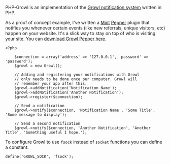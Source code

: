 PHP-Growl is an implementation of the [Growl notification system](http://growl.info) written in PHP.

As a proof of concept example, I've written a [Mint](http://haveamint.com) [Pepper](http://haveamint.com/peppermill/) plugin that notifies you whenever certain events (like new referrals, unique visitors, etc) happen on your website. It's a slick way to stay on top of who is visiting your site. You can [download Growl Pepper here](http://www.haveamint.com/peppermill/pepper/49/growl/).

    <?php

        $connection = array('address' => '127.0.0.1', 'password' => 'password');
        $growl = new Growl();

        // Adding and registering your notifications with Growl
        // only needs to be done once per computer. Growl will
        // remember your app after this.
        $growl->addNotification('Notification Name');
        $growl->addNotification('Another Notification');
        $growl->register($connection);

        // Send a notification
        $growl->notify($connection, 'Notification Name', 'Some Title', 'Some message to display');

        // Send a second notification
        $growl->notify($connection, 'Another Notification', 'Another Title', 'Something useful I hope.');

To configure Growl to use `fsock` instead of `socket` functions you can define a constant:

    define('GROWL_SOCK', 'fsock');